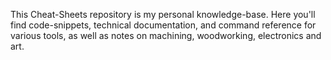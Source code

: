This Cheat-Sheets repository is my personal knowledge-base. Here you'll find code-snippets, technical documentation, and command reference for various tools, as well as notes on machining, woodworking, electronics and art.
